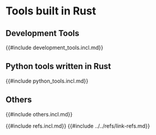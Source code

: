 # Tools built in Rust

## Development Tools

{{#include development_tools.incl.md}}

## Python tools written in Rust

{{#include python_tools.incl.md}}

## Others

{{#include others.incl.md}}

{{#include refs.incl.md}}
{{#include ../../refs/link-refs.md}}

<div class="hidden">
</div>
